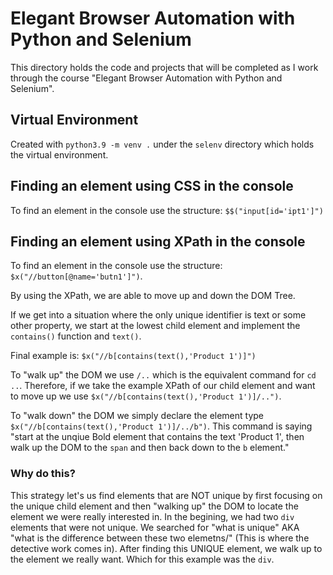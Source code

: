 # Elegant Browser Automation with Python and Selenium

This directory holds the code and projects that will be completed as I work through the course 
"Elegant Browser Automation with Python and Selenium".

## Virtual Environment
Created with `python3.9 -m venv .` under the `selenv` directory which holds the virtual environment.

## Finding an element using CSS in the console
To find an element in the console use the structure: `$$("input[id='ipt1']")`
## Finding an element using XPath in the console
To find an element in the console use the structure: `$x("//button[@name='butn1']")`. <br>

By using the XPath, we are able to move up and down the DOM Tree. <br>

If we get into a situation where the only unique identifier is text or some other property, we start at the 
lowest child element and implement the `contains()` function and `text()`.

Final example is: `$x("//b[contains(text(),'Product 1')]")`

To "walk up" the DOM we use `/..` which is the equivalent command for `cd ..`. Therefore, if we take the example 
XPath of our child element and want to move up we use `$x("//b[contains(text(),'Product 1')]/..")`. <br>

To "walk down" the DOM we simply declare the element type `$x("//b[contains(text(),'Product 1')]/../b")`. This 
command is 
saying "start at the unqiue Bold element that contains the text 'Product 1', then walk up the DOM to the `span` and 
then back down to the `b` element."

### Why do this?
This strategy let's us find elements that are NOT unique by first focusing on the unique child element and then 
"walking up" the DOM to locate the element we were really interested in. In the begining, we had two `div` elements 
that were not unique. We searched for "what is unique" AKA "what is the difference between these two elemetns/" 
(This is where the detective work comes in). After finding this UNIQUE element, we walk up to the element we really 
want. Which for this example was the `div`. 